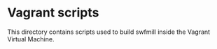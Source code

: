 # Vagrant scripts

This directory contains scripts used to build swfmill inside the Vagrant
Virtual Machine.
